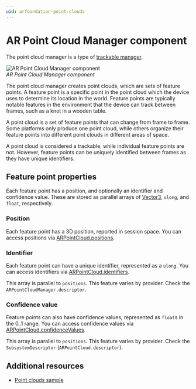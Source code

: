 ```yaml
---
uid: arfoundation-point-clouds
---
```

# AR Point Cloud Manager component

The point cloud manager is a type of [trackable manager](xref:arfoundation-managers#trackables-and-trackable-managers).

![AR Point Cloud Manager component](../images/ar-point-cloud-manager.png)<br/>*AR Point Cloud Manager component*

The point cloud manager creates point clouds, which are sets of feature points. A feature point is a specific point in the point cloud which the device uses to determine its location in the world. Feature points are typically notable features in the environment that the device can track between frames, such as a knot in a wooden table.

A point cloud is a set of feature points that can change from frame to frame. Some platforms only produce one point cloud, while others organize their feature points into different point clouds in different areas of space.

A point cloud is considered a trackable, while individual feature points are not. However, feature points can be uniquely identified between frames as they have unique identifiers.

## Feature point properties

Each feature point has a position, and optionally an identifier and confidence value. These are stored as parallel arrays of [Vector3](xref:UnityEngine.Vector3), `ulong`, and `float`, respectively.

### Position

Each feature point has a 3D position, reported in session space. You can access positions via [ARPointCloud.positions](xref:UnityEngine.XR.ARFoundation.ARPointCloud.positions).

### Identifier

Each feature point can have a unique identifier, represented as a `ulong`. You can access identifiers via [ARPointCloud.identifiers](xref:UnityEngine.XR.ARFoundation.ARPointCloud.identifiers).

This array is parallel to `positions`. This feature varies by provider. Check the `ARPointCloudManager.descriptor`.

### Confidence value

Feature points can also have confidence values, represented as `float`s in the 0..1 range. You can access confidence values via [ARPointCloud.confidenceValues](xref:UnityEngine.XR.ARFoundation.ARPointCloud.confidenceValues).

This array is parallel to `positions`. This feature varies by provider. Check the `SubsystemDescriptor` (`ARPointCloud.descriptor`).

## Additional resources

* [Point clouds sample](xref:arfoundation-samples-point-clouds)
